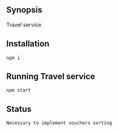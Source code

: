 ## Synopsis
Travel service

## Installation
```npm i```

## Running Travel service
```npm start```

## Status
```Necessary to implement vouchers sorting```